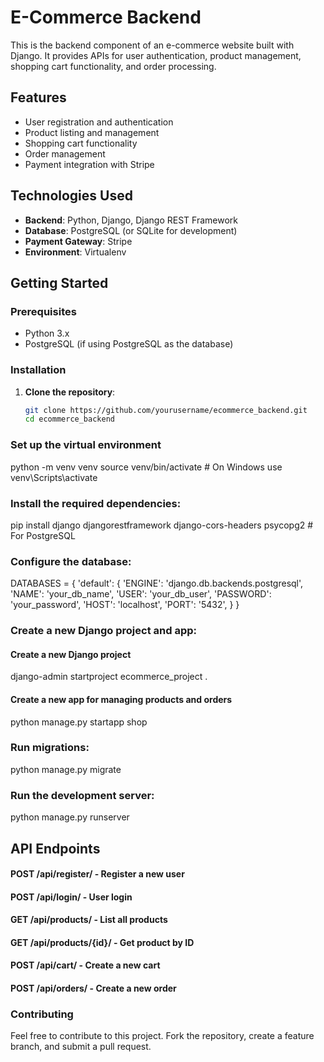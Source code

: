 # E-Commerce Backend

This is the backend component of an e-commerce website built with Django. It provides APIs for user authentication, product management, shopping cart functionality, and order processing.

## Features

- User registration and authentication
- Product listing and management
- Shopping cart functionality
- Order management
- Payment integration with Stripe

## Technologies Used

- **Backend**: Python, Django, Django REST Framework
- **Database**: PostgreSQL (or SQLite for development)
- **Payment Gateway**: Stripe
- **Environment**: Virtualenv

## Getting Started

### Prerequisites

- Python 3.x
- PostgreSQL (if using PostgreSQL as the database)

### Installation

1. **Clone the repository**:
   ```bash
   git clone https://github.com/yourusername/ecommerce_backend.git
   cd ecommerce_backend


### Set up the virtual environment

python -m venv venv
source venv/bin/activate  # On Windows use venv\Scripts\activate



### Install the required dependencies:

pip install django djangorestframework django-cors-headers psycopg2  # For PostgreSQL


### Configure the database:

DATABASES = {
    'default': {
        'ENGINE': 'django.db.backends.postgresql',
        'NAME': 'your_db_name',
        'USER': 'your_db_user',
        'PASSWORD': 'your_password',
        'HOST': 'localhost',
        'PORT': '5432',
    }
}


### Create a new Django project and app:

#### Create a new Django project

django-admin startproject ecommerce_project .

#### Create a new app for managing products and orders

python manage.py startapp shop

### Run migrations:

python manage.py migrate

### Run the development server:

python manage.py runserver

## API Endpoints

#### POST /api/register/ - Register a new user
#### POST /api/login/ - User login
#### GET /api/products/ - List all products
#### GET /api/products/{id}/ - Get product by ID
#### POST /api/cart/ - Create a new cart
#### POST /api/orders/ - Create a new order

### Contributing
Feel free to contribute to this project. Fork the repository, create a feature branch, and submit a pull request.